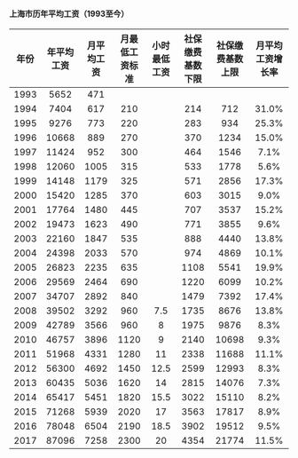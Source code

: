 
#### 上海市历年平均工资（1993至今）

| 年份 | 年平均工资 | 月平均工资 | 月最低工资标准 | 小时最低工资 | 社保缴费基数下限 | 社保缴费基数上限 | 月平均工资增长率 |
| :-----: | :-----: | :-----: | :-----: | :-----: | :-----: | :-----: | :-----: |
| 1993 | 5652 | 471 |  |  |  |  |
| 1994 | 7404 | 617 | 210 |  | 214 | 712 | 31.0% |
| 1995 | 9276 | 773 | 220 |  | 283 | 934 | 25.3% |
| 1996 | 10668 | 889 | 270 |  | 370 | 1234 | 15.0% |
| 1997 | 11424 | 952 | 300 |  | 464 | 1546 | 7.1% |
| 1998 | 12060 | 1005 | 315 |  | 533 | 1778 | 5.6% |
| 1999 | 14148 | 1179 | 325 |  | 571 | 2856 | 17.3% |
| 2000 | 15420 | 1285 | 370 |  | 603 | 3015 | 9.0% |
| 2001 | 17764 | 1480 | 445 |  | 707 | 3537 | 15.2% |
| 2002 | 19473 | 1623 | 490 |  | 771 | 3855 | 9.6% |
| 2003 | 22160 | 1847 | 535 |  | 888 | 4440 | 13.8% |
| 2004 | 24398 | 2033 | 570 |  | 974 | 4869 | 10.1% |
| 2005 | 26823 | 2235 | 635 |  | 1108 | 5541 | 19.9% |
| 2006 | 29569 | 2464 | 690 |  | 1220 | 6099 | 10.2% |
| 2007 | 34707 | 2892 | 840 |  | 1479 | 7392 | 17.4% |
| 2008 | 39502 | 3292 | 960 | 7.5 | 1735 | 8676 | 13.8% |
| 2009 | 42789 | 3566 | 960 | 8 | 1975 | 9876 | 8.3% |
| 2010 | 46757 | 3896 | 1120 | 9 | 2140 | 10698 | 9.3% |
| 2011 | 51968 | 4331 | 1280 | 11 | 2338 | 11688 | 11.1% |
| 2012 | 56300 | 4692 | 1450 | 12.5 | 2599 | 12993 | 8.3% |
| 2013 | 60435 | 5036 | 1620 | 14 | 2815 | 14076 | 7.3% |
| 2014 | 65417 | 5451 | 1820 | 15.5 | 3022 | 15110 | 8.2% |
| 2015 | 71268 | 5939 | 2020  | 17 | 3563 | 17817 | 8.9% |
| 2016 | 78048 | 6504 | 2190 | 18.5 | 3902 | 19512 | 9.5% |
| 2017 | 87096 | 7258 | 2300 | 20 | 4354 | 21774 | 11.5% |
